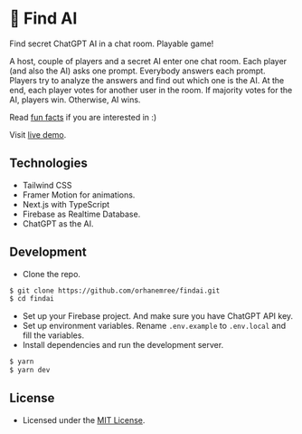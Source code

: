 # 🦚 Find AI
Find secret ChatGPT AI in a chat room. Playable game!

A host, couple of players and a secret AI enter one chat room. Each player (and also the AI) asks one prompt. Everybody answers each prompt. Players try to analyze the answers and find out which one is the AI. At the end, each player votes for another user in the room. If majority votes for the AI, players win. Otherwise, AI wins.

Read [fun facts](fun-facts.md) if you are interested in :)

Visit [live demo](https://findai.vercel.app/).

## Technologies
* Tailwind CSS
* Framer Motion for animations.
* Next.js with TypeScript
* Firebase as Realtime Database.
* ChatGPT as the AI.

## Development
* Clone the repo.
```bash
$ git clone https://github.com/orhanemree/findai.git
$ cd findai
```
* Set up your Firebase project. And make sure you have ChatGPT API key.
* Set up environment variables. Rename `.env.example` to `.env.local` and fill the variables.
* Install dependencies and run the development server.
```bash
$ yarn
$ yarn dev
```

## License
* Licensed under the [MIT License](LICENSE).